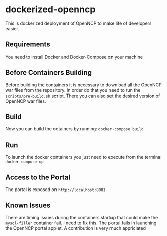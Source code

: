 # dockerized-openncp
This is dockerized deployment of OpenNCP to make life of developers easier. 

## Requirements

You need to install Docker and Docker-Compose on your machine


## Before Containers Building

Before building the containers it is necessary to download all the OpenNCP war files from the repository. In order do that you need to run the `scripts/pre-build.sh` script. There you can also set the desired version of OpenNCP war files.

## Build

Now you can build the cotainers by running: `docker-compose build`


## Run

To launch the docker containers you just need to execute from the termina: `docker-compose up`


## Access to the Portal

The portal is exposed on `http://localhost:8081`


## Known Issues

There are timing issues during the containers startup that could make the `mysql-filler` container fail. I need to fix this.
The portal fails in launching the OpenNCP portal applet. A contribution is very much appriciated
